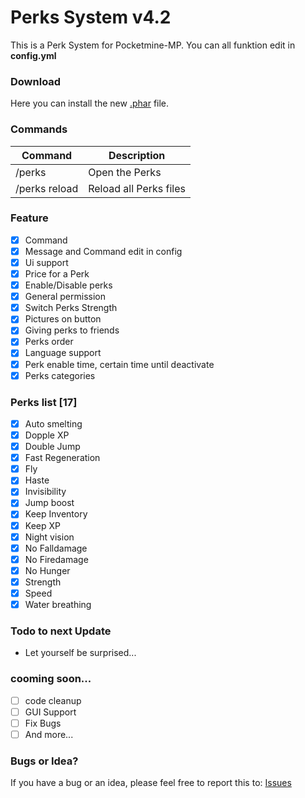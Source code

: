 # Perks System v4.2
This is a Perk System for Pocketmine-MP.
You can all funktion edit in **config.yml**

### Download
Here you can install the new [.phar](https://poggit.pmmp.io/ci/FlxiBoy1313/Perks/Perks/35) file.

### Commands
|**Command**|**Description**|
|-----------|---------------|
|/perks |Open the Perks |
|/perks reload| Reload all Perks files|

### Feature
- [X] Command
- [X] Message and Command edit in config
- [X] Ui support
- [X] Price for a Perk
- [X] Enable/Disable perks
- [X] General permission
- [X] Switch Perks Strength
- [X] Pictures on button
- [X] Giving perks to friends
- [X] Perks order
- [X] Language support
- [X] Perk enable time, certain time until deactivate
- [X] Perks categories

### Perks list [17]
- [X] Auto smelting
- [X] Dopple XP
- [X] Double Jump
- [X] Fast Regeneration
- [X] Fly
- [X] Haste
- [X] Invisibility
- [X] Jump boost
- [X] Keep Inventory
- [X] Keep XP
- [X] Night vision
- [X] No Falldamage
- [X] No Firedamage
- [X] No Hunger
- [X] Strength
- [X] Speed
- [X] Water breathing

### Todo to next Update
- Let yourself be surprised...

### cooming soon...
- [ ] code cleanup
- [ ] GUI Support
- [ ] Fix Bugs
- [ ] And more...

### Bugs or Idea?
If you have a bug or an idea, please feel free to report this to: [Issues](https://github.com/FlxiBoy1313/Perks/issues/new)